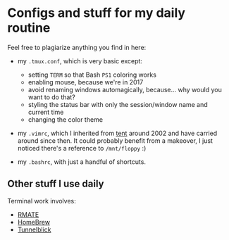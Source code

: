 # Configs and stuff for my daily routine
Feel free to plagiarize anything you find in here:
- my `.tmux.conf`, which is very basic except: 
  - setting `TERM` so that Bash `PS1` coloring works
  - enabling mouse, because we're in 2017
  - avoid renaming windows automagically, because... why would you want to do that?
  - styling the status bar with only the session/window name and current time
  - changing the color theme
  
- my `.vimrc`, which I inherited from [tent](https://www.linkedin.com/in/tentator/?ppe=1) around 2002 and have carried around since then. It could probably benefit from a makeover, I just noticed there's a reference to `/mnt/floppy` :)

- my `.bashrc`, with just a handful of shortcuts. 

## Other stuff I use daily
Terminal work involves:
- [RMATE](https://github.com/aurora/rmate)
- [HomeBrew](https://brew.sh/)
- [Tunnelblick](https://tunnelblick.net/)
